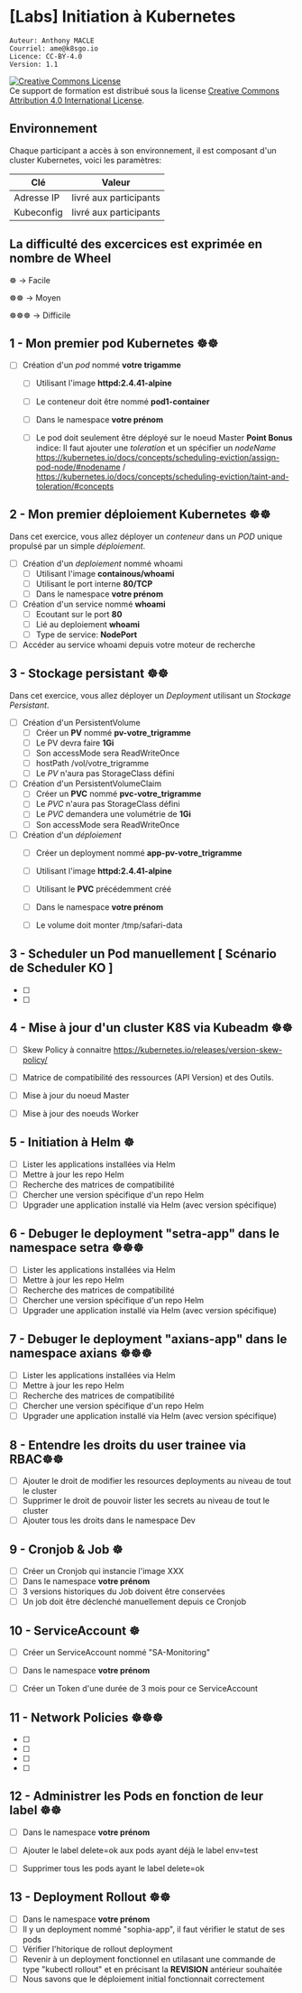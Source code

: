 # [Labs] Initiation à Kubernetes 

    Auteur: Anthony MACLE
    Courriel: ame@k8sgo.io
    Licence: CC-BY-4.0
    Version: 1.1

<!--- Forked from  --->

<a rel="license" href="http://creativecommons.org/licenses/by/4.0/"><img alt="Creative Commons License" style="border-width:0" src="https://i.creativecommons.org/l/by/4.0/88x31.png" /></a><br />Ce support de formation est distribué sous la license <a rel="license" href="http://creativecommons.org/licenses/by/4.0/">Creative Commons Attribution 4.0 International License</a>.

## Environnement

Chaque participant a accès à son environnement, il est composant d'un cluster Kubernetes, voici les paramètres:

| Clé        | Valeur                 |
| ---------- | ---------------------- |
| Adresse IP | livré aux participants |
| Kubeconfig | livré aux participants |

## La difficulté des excercices est exprimée en nombre de Wheel

☸️ -> Facile

☸️☸️ -> Moyen 

☸️☸️☸️ -> Difficile

## 1 - Mon premier pod Kubernetes ☸️☸️ 

- [ ] Création d'un *pod* nommé **votre trigamme**
  - [ ] Utilisant l'image **httpd:2.4.41-alpine**
  - [ ] Le conteneur doit être nommé **pod1-container**
  - [ ] Dans le namespace **votre prénom**
  - [ ] Le pod doit seulement être déployé sur le noeud Master  **Point Bonus** indice: Il faut ajouter une *toleration* et un spécifier un *nodeName*
        https://kubernetes.io/docs/concepts/scheduling-eviction/assign-pod-node/#nodename / https://kubernetes.io/docs/concepts/scheduling-eviction/taint-and-toleration/#concepts


## 2 - Mon premier déploiement Kubernetes ☸️☸️ 

Dans cet exercice, vous allez déployer un *conteneur* dans un *POD* unique propulsé par un simple *déploiement*.

- [ ] Création d'un *deploiement* nommé whoami
  - [ ] Utilisant l'image **containous/whoami**
  - [ ] Utilisant le port interne **80/TCP**
  - [ ] Dans le namespace **votre prénom**
- [ ] Création d'un service nommé **whoami**
  - [ ] Ecoutant sur le port **80**
  - [ ] Lié au deploiement **whoami**
  - [ ] Type de service: **NodePort**
- [ ] Accéder au service whoami depuis votre moteur de recherche

## 3 - Stockage persistant ☸️☸️

Dans cet exercice, vous allez déployer un *Deployment* utilisant un *Stockage Persistant*.

- [ ] Création d'un PersistentVolume
  - [ ] Créer un **PV** nommé **pv-votre_trigramme**
  - [ ] Le PV devra faire **1Gi**
  - [ ] Son accessMode sera ReadWriteOnce
  - [ ] hostPath /vol/votre_trigramme
  - [ ] Le *PV* n'aura pas StorageClass défini
- [ ] Création d'un PersistentVolumeClaim
  - [ ] Créer un **PVC** nommé **pvc-votre_trigramme**
  - [ ] Le *PVC* n'aura pas StorageClass défini
  - [ ] Le *PVC* demandera une volumétrie de **1Gi**
  - [ ] Son accessMode sera ReadWriteOnce
- [ ] Création d'un *déploiement*
  - [ ] Créer un deployment nommé **app-pv-votre_trigramme**
  - [ ] Utilisant l'image **httpd:2.4.41-alpine**
  - [ ] Utilisant le **PVC** précédemment créé
  - [ ] Dans le namespace **votre prénom**
  - [ ] Le volume doit monter /tmp/safari-data 
  


## 3 - Scheduler un Pod manuellement [ Scénario de Scheduler KO ]


- [ ] 
- [ ] 


## 4 - Mise à jour d'un cluster K8S via Kubeadm ☸️☸️ 

 
- [ ] Skew Policy à connaitre https://kubernetes.io/releases/version-skew-policy/
- [ ] Matrice de compatibilité des ressources (API Version) et des Outils.
- [ ] Mise à jour du noeud Master
- [ ] Mise à jour des noeuds Worker


## 5 - Initiation à Helm ☸️

- [ ] Lister les applications installées via Helm
- [ ] Mettre à jour les repo Helm
- [ ] Recherche des matrices de compatibilité
- [ ] Chercher une version spécifique d'un repo Helm
- [ ] Upgrader une application installé via Helm (avec version spécifique)

## 6 - Debuger le deployment "setra-app" dans le namespace setra ☸️☸️☸️

- [ ] Lister les applications installées via Helm
- [ ] Mettre à jour les repo Helm
- [ ] Recherche des matrices de compatibilité
- [ ] Chercher une version spécifique d'un repo Helm
- [ ] Upgrader une application installé via Helm (avec version spécifique)

## 7 - Debuger le deployment "axians-app" dans le namespace axians ☸️☸️☸️

- [ ] Lister les applications installées via Helm
- [ ] Mettre à jour les repo Helm
- [ ] Recherche des matrices de compatibilité
- [ ] Chercher une version spécifique d'un repo Helm
- [ ] Upgrader une application installé via Helm (avec version spécifique)

## 8 - Entendre les droits du user trainee via RBAC☸️☸️

- [ ] Ajouter le droit de modifier les resources deployments au niveau de tout le cluster
- [ ] Supprimer le droit de pouvoir lister les secrets au niveau de tout le cluster
- [ ] Ajouter tous les droits dans le namespace Dev

## 9 - Cronjob & Job ☸️

- [ ] Créer un Cronjob qui instancie l'image XXX
- [ ] Dans le namespace **votre prénom**
- [ ] 3 versions historiques du Job doivent être conservées
- [ ] Un job doit être déclenché manuellement depuis ce Cronjob

## 10 - ServiceAccount ☸️

- [ ] Créer un ServiceAccount nommé "SA-Monitoring"
- [ ] Dans le namespace **votre prénom**
- [ ] Créer un Token d'une durée de 3 mois pour ce ServiceAccount 


## 11 - Network Policies ☸️☸️☸️

- [ ] 
- [ ] 
- [ ] 
- [ ] 

## 12 - Administrer les Pods en fonction de leur label ☸️☸️

- [ ] Dans le namespace **votre prénom**
- [ ] Ajouter le label delete=ok aux pods ayant déjà le label env=test
- [ ] Supprimer tous les pods ayant le label delete=ok


## 13 - Deployment Rollout ☸️☸️

- [ ] Dans le namespace **votre prénom**
- [ ] Il y un deployment nommé "sophia-app", il faut vérifier le statut de ses pods
- [ ] Vérifier l'hitorique de rollout deployment
- [ ] Revenir à un deployment fonctionnel en utilasant une commande de type "kubectl rollout" et en précisant la **REVISION** antérieur souhaitée
- [ ] Nous savons que le déploiement initial fonctionnait correctement

